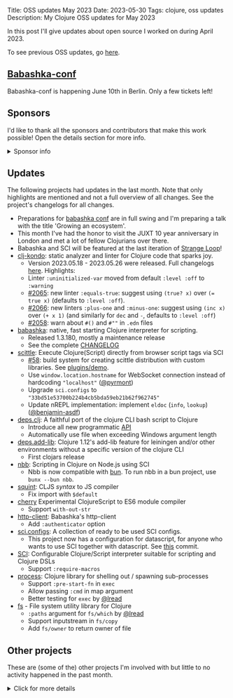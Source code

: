Title: OSS updates May 2023
Date: 2023-05-30
Tags: clojure, oss updates
Description: My Clojure OSS updates for May 2023

In this post I'll give updates about open source I worked on during April 2023.

To see previous OSS updates, go [here](https://blog.michielborkent.nl/tags/oss-updates.html).

## [Babashka-conf](https://babashka.org/conf/)

Babashka-conf is happening June 10th in Berlin. Only a few tickets left!

## Sponsors

I'd like to thank all the sponsors and contributors that make
this work possible! Open the details section for more info.

<details>
<summary>Sponsor info</summary>
Top sponsors:

- [Clojurists Together](https://clojuriststogether.org/)
- [Roam Research](https://roamresearch.com/)
- [Nextjournal](https://nextjournal.com/)
- [Toyokumo](https://toyokumo.co.jp/)
- [Cognitect](https://www.cognitect.com/)
- [Kepler16](https://kepler16.com/)
- [Adgoji](https://www.adgoji.com/)

If you want to ensure that the projects I work on are sustainably maintained,
you can sponsor this work in the following ways. Thank you!

- [Github Sponsors](https://github.com/sponsors/borkdude)
- The [Babaska](https://opencollective.com/babashka) or [Clj-kondo](https://opencollective.com/clj-kondo) OpenCollective
- [Ko-fi](https://ko-fi.com/borkdude)
- [Patreon](https://www.patreon.com/borkdude)
- [Clojurists Together](https://www.clojuriststogether.org/)

If you're used to sponsoring through some other means which isn't listed above, please get in touch.

On to the projects that I've been working on!
</details>

<!--

sources: https://github.com/borkdude
local ~/dev and ~/dev/babashka dir (since github doesn't show all repos)

-->

## Updates

The following projects had updates in the last month. Note that only highlights
are mentioned and not a full overview of all changes. See the project's
changelogs for all changes.

- Preparations for [babashka conf](https://github.com/babashka/conf) are in full swing and I'm preparing a talk with the title 'Growing an ecosystem'.
- This month I've had the honor to visit the JUXT 10 year anniversary in London and met a lot of fellow Clojurians over there.
- Babashka and SCI will be featured at the last iteration of [Strange Loop](https://www.thestrangeloop.com/)!
- [clj-kondo](https://github.com/clj-kondo/clj-kondo): static analyzer and linter for Clojure code that sparks joy.
  - Version 2023.05.18 - 2023.05.26 were released. Full changelogs [here](https://github.com/clj-kondo/clj-kondo/blob/master/CHANGELOG.md). Highlights:
  - Linter `:uninitialized-var` moved from default `:level :off` to `:warning`
  - [#2065](https://github.com/clj-kondo/clj-kondo/issues/2065): new linter `:equals-true`: suggest using `(true? x)` over `(= true x)` (defaults to `:level :off`).
  - [#2066](https://github.com/clj-kondo/clj-kondo/issues/2066): new linters `:plus-one` and `:minus-one`: suggest using `(inc x)` over `(+ x 1)` (and similarly for `dec` and `-`, defaults to `:level :off`)
  - [#2058](https://github.com/clj-kondo/clj-kondo/issues/2058): warn about `#()` and `#""` in `.edn` files
- [babashka](https://github.com/babashka/babashka): native, fast starting Clojure interpreter for scripting.
  - Released 1.3.180, mostly a maintenance release
  - See the complete [CHANGELOG](https://github.com/babashka/babashka/blob/master/CHANGELOG.md)
- [scittle](https://github.com/babashka/scittle): Execute Clojure(Script) directly from browser script tags via SCI
  - [#58](https://github.com/babashka/scittle/issues/58): build system for creating scittle distribution with custom libraries. See [plugins/demo](https://github.com/babashka/scittle/tree/main/plugins/demo).
  - Use `window.location.hostname` for WebSocket connection instead of hardcoding `"localhost"` ([@pyrmont](https://github.com/pyrmont))
  - Upgrade `sci.configs` to `"33bd51e53700b224b4cb5bda59eb21b62f962745"`
  - Update nREPL implementation: implement `eldoc` (`info`, `lookup`) ([@benjamin-asdf](https://github.com/benjamin-asdf))
- [deps.clj](https://github.com/borkdude/deps.clj): A faithful port of the clojure CLI bash script to Clojure
  - Introduce all new programmatic [API](https://github.com/borkdude/deps.clj/blob/master/API.md)
  - Automatically use file when exceeding Windows argument length
- [deps.add-lib](https://github.com/borkdude/deps.add-lib): Clojure 1.12's add-lib feature for leiningen and/or other environments without a specific version of the clojure CLI
  - First clojars release
- [nbb](https://github.com/babashka/nbb): Scripting in Clojure on Node.js using SCI
  - Nbb is now compatible with [bun](https://bun.sh/). To run nbb in a bun project, use `bunx --bun nbb`.
- [squint](https://github.com/squint-cljs/squint): CLJS _syntax_ to JS compiler
  - Fix import with `$default`
- [cherry](https://github.com/squint-cljs/cherry) Experimental ClojureScript to ES6 module compiler
  - Support `with-out-str`
- [http-client](https://github.com/babashka/http-client): Babashka's http-client
  - Add `:authenticator` option
- [sci.configs](https://github.com/babashka/sci.configs): A collection of ready to be used SCI configs.
  - This project now has a configuration for datascript, for anyone who wants to use SCI together with datascript. See [this](https://github.com/babashka/sci.configs/commit/33bd51e53700b224b4cb5bda59eb21b62f962745) commit.
- [SCI](https://github.com/babashka/sci): Configurable Clojure/Script interpreter suitable for scripting and Clojure DSLs
  - Support `:require-macros`
- [process](https://github.com/babashka/process): Clojure library for shelling out / spawning sub-processes
  - Support `:pre-start-fn` in `exec`
  - Allow passing `:cmd` in map argument
  - Better testing for `exec` by [@lread](https://github.com/lread)
- [fs](https://github.com/babashka/fs) - File system utility library for Clojure
  - `:paths` argument for `fs/which` by [@lread](https://github.com/lread)
  - Support inputstream in `fs/copy`
  - Add `fs/owner` to return owner of file

<!-- ## Contributions to other projects -->

<!-- - [clojurescript](https://github.com/clojure/clojurescript): -->
<!--   - [PR 202](https://github.com/clojure/clojurescript/pull/202): a `macroexpand` fix -->
<!--   - [PR 203](https://github.com/clojure/clojurescript/pull/203): a symbol optimization fix -->
<!-- - [malli](https://github.com/metosin/malli/commit/cf918db28ff71a2f735f465f30f0bc1028ecd7d9): cherry integration -->
<!-- - [clerk](https://github.com/nextjournal/clerk/commit/cb079b14213185d27c5a2d1cc1e80943521a4fb5): cherry integration -->
<!-- - [clojure-lsp](https://github.com/clojure-lsp/clojure-lsp/commit/60d67cca59f0747e8b68802157afbe7f61440c7f): integrated a new clj-kondo feature: showing the languages in a CLJC context -->

## Other projects

These are (some of the) other projects I'm involved with but little to no activity
happened in the past month.

<details>
<summary>Click for more details</summary>
- [edamame](https://github.com/borkdude/edamame): Configurable EDN/Clojure parser with location metadata
  - Improvements for reading namespaced maps
- [babashka.book](https://github.com/babashka/book): Babashka manual
  - Several corrections
  - Dynamic `:exec-args`
  - Script-adjacent `bb.edn` docs
- [CLI](https://github.com/babashka/cli): Turn Clojure functions into CLIs!
  - Support `--no-option` and parse as `{:option false}`
  - Support grouped aliase like `-ome` as `{:o true, :m true, :e true}`
- [pod-babashka-go-sqlite3](https://github.com/babashka/pod-babashka-go-sqlite3): A babashka pod for interacting with sqlite3
  - Better error message when connection is not a string
- [instaparse-bb](https://github.com/babashka/instaparse-bb)
  - Add transform function
- [jet](https://github.com/borkdude/jet): CLI to transform between JSON, EDN, YAML and Transit using Clojure
  - Add option to elide commas
- [quickdoc](https://github.com/borkdude/quickdoc): Quick and minimal API doc generation for Clojure
- [rewrite-clj](https://github.com/clj-commons/rewrite-clj): Rewrite Clojure code and edn
- [sql pods](https://github.com/babashka/babashka-sql-pods): babashka pods for SQL databases
- [pod-babashka-buddy](https://github.com/babashka/pod-babashka-buddy): A pod around buddy core (Cryptographic Api for Clojure).
- [gh-release-artifact](https://github.com/borkdude/gh-release-artifact): Upload artifacts to Github releases idempotently
- [neil](https://github.com/babashka/neil): A CLI to add common aliases and features to deps.edn-based projects
- [cljs-showcase](https://github.com/borkdude/cljs-showcase): Showcase CLJS libs using SCI
- [carve](https://github.com/borkdude/carve) - Remove unused Clojure vars
- [grasp](https://github.com/borkdude/grasp): Grep Clojure code using clojure.spec regexes
- [quickblog](https://github.com/borkdude/quickblog): Light-weight static blog engine for Clojure and babashka
- [lein2deps](https://github.com/borkdude/lein2deps): leiningen to deps.edn converter
- [4ever-clojure](https://github.com/oxalorg/4ever-clojure) - Pure CLJS version of 4clojure, meant to run forever!
- [pod-babashka-lanterna](https://github.com/babashka/pod-babashka-lanterna): Interact with clojure-lanterna from babashka
- [pod-babashka-fswatcher](https://github.com/babashka/pod-babashka-fswatcher): babashka filewatcher pod
- [joyride](https://github.com/BetterThanTomorrow/joyride): VSCode CLJS scripting and REPL (via [SCI](https://github.com/babashka/sci))
- [clj2el](https://borkdude.github.io/clj2el/): transpile Clojure to elisp
- [deflet](https://github.com/borkdude/deflet): make let-expressions REPL-friendly!
- [babashka.json](https://github.com/babashka/json): babashka JSON library/adapter
</details>

<!-- - [tools-deps-native](https://github.com/babashka/tools-deps-native): Run tools.deps as a native binary-->
<!-- - [tools.bbuild](https://github.com/babashka/tools.bbuild): Library of functions for building Clojure projects-->
